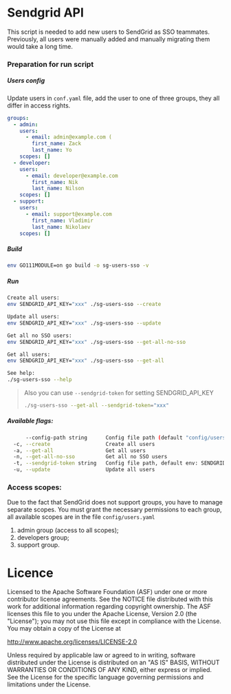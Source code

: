 # Sendgrid API

This script is needed to add new users to SendGrid as SSO teammates.
Previously, all users were manually added and manually migrating them would take a long time.

### Preparation for run script
##### Users config
Update users in `conf.yaml` file, add the user to one of three groups, they all differ in access rights.
```yaml
groups:
  - admin:
    users:
      - email: admin@example.com (
        first_name: Zack
        last_name: Yo
    scopes: []
  - developer:
    users:
      - email: developer@example.com
        first_name: Nik
        last_name: Nilson
    scopes: []
  - support:
    users:
      - email: support@example.com
        first_name: Vladimir
        last_name: Nikolaev
    scopes: []
```

##### Build
```bash
env GO111MODULE=on go build -o sg-users-sso -v
```

##### Run
```bash
Create all users:
env SENDGRID_API_KEY="xxx" ./sg-users-sso --create

Update all users:
env SENDGRID_API_KEY="xxx" ./sg-users-sso --update

Get all no SSO users:
env SENDGRID_API_KEY="xxx" ./sg-users-sso --get-all-no-sso

Get all users:
env SENDGRID_API_KEY="xxx" ./sg-users-sso --get-all

See help:
./sg-users-sso --help
```
> Also you can use `--sendgrid-token` for setting SENDGRID_API_KEY
> ```bash
> ./sg-users-sso --get-all --sendgrid-token="xxx"
> ```

##### Available flags:
```bash
      --config-path string      Config file path (default "config/users.yaml")
  -c, --create                  Create all users
  -a, --get-all                 Get all users
  -n, --get-all-no-sso          Get all no SSO users
  -t, --sendgrid-token string   Config file path, default env: SENDGRID_API_KEY
  -u, --update                  Update all users
```

### Access scopes:
Due to the fact that SendGrid does not support groups, you have to manage separate scopes.
You must grant the necessary permissions to each group, all available scopes are in the file `config/users.yaml`
1. admin group (access to all scopes);
2. developers group;
3. support group.


# Licence
Licensed to the Apache Software Foundation (ASF) under one or more contributor license agreements. See the NOTICE file distributed with this work for additional information regarding copyright ownership. The ASF licenses this file to you under the Apache License, Version 2.0 (the "License"); you may not use this file except in compliance with the License. You may obtain a copy of the License at

http://www.apache.org/licenses/LICENSE-2.0

Unless required by applicable law or agreed to in writing, software distributed under the License is distributed on an "AS IS" BASIS, WITHOUT WARRANTIES OR CONDITIONS OF ANY KIND, either express or implied. See the License for the specific language governing permissions and limitations under the License.
